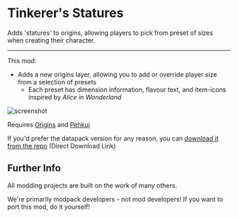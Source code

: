 # Tinkerer's Statures

Adds 'statures' to origins, allowing players to pick from preset of sizes when creating their character.

---

This mod:
- Adds a new origins layer, allowing you to add or override player size from a selection of presets
  - Each preset has dimension information, flavour text, and item-icons inspired by *Alice in Wonderland*

![screenshot](https://user-images.githubusercontent.com/55819817/174215100-2b630688-8ef5-4429-b82e-9516c132915a.png)

Requires [Origins](https://modrinth.com/mod/origins) and [Pehkui](https://modrinth.com/mod/pehkui)

If you'd prefer the datapack version for any reason, you can [download it from the repo](https://download-directory.github.io/?url=https://github.com/sisby-folk/tinkerers-statures/tree/main/src/main/resources) (Direct Download Link)

## Further Info

All modding projects are built on the work of many others.

We're primarily modpack developers - not mod developers! If you want to port this mod, do it yourself!
